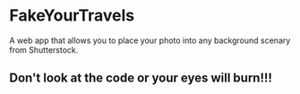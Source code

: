 FakeYourTravels
==================

A web app that allows you to place your photo into any background scenary from Shutterstock.

## Don't look at the code or your eyes will burn!!!

